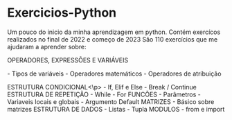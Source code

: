# Exercicios-Python
Um pouco do inicio da minha aprendizagem em python. Contém exercícos realizados no final de 2022 e começo de 2023
São 110 exercícios que me ajudaram a aprender sobre:

<p>OPERADORES, EXPRESSÕES E VARIÁVEIS</p>
  - Tipos de variáveis
  - Operadores matemáticos
  - Operadores de atribuição
<p>ESTRUTURA CONDICIONAL<\p>
  - If, Elif e Else
  - Break / Continue
ESTRUTURA DE REPETIÇÃO
  - While
  - For
FUNCÕES
  - Parâmetros
  - Variaveis locais e globais
  - Argumento Default
MATRIZES
  - Básico sobre matrizes
  ESTRUTURA DE DADOS
  - Listas
  - Tupla
MODULOS
  - from e import
